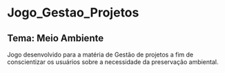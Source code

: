 # Jogo_Gestao_Projetos

<h2>Tema: Meio Ambiente</h2>
<p>Jogo desenvolvido para a matéria de Gestão de projetos a fim de conscientizar os usuários sobre a necessidade da preservação ambiental.</p>
